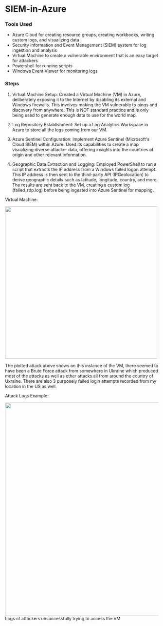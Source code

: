 # SIEM-in-Azure

### Tools Used
- Azure Cloud for creating resource groups, creating workbooks, writing custom logs, and visualizing data
- Security Information and Event Management (SIEM) system for log ingestion and analysis
- Virtual Machine to create a vulnerable environment that is an easy target for attackers
- Powershell for running scripts
- Windows Event Viewer for monitoring logs 


### Steps
1. Virtual Machine Setup:
Created a Virtual Machine (VM) in Azure, deliberately exposing it to the Internet by disabling its external and Windows firewalls. This involves making the VM vulnerable to pings and discovery from anywhere. This is NOT standard practice and is only being used to generate enough data to use for the world map.

2. Log Repository Establishment:
Set up a Log Analytics Workspace in Azure to store all the logs coming from our VM.

3. Azure Sentinel Configuration:
Implement Azure Sentinel (Microsoft's Cloud SIEM) within Azure. Used its capabilities to create a map visualizing diverse attacker data, offering insights into the countries of origin and other relevant information.

4. Geographic Data Extraction and Logging:
Employed PowerShell to run a script that extracts the IP address from a Windows failed logon attempt. This IP address is then sent to the third-party API (IPGeolocation) to derive geographic details such as latitude, longitude, country, and more. The results are sent back to the VM, creating a custom log (failed_rdp.log) before being ingested into Azure Sentinel for mapping.


Virtual Machine:

<img src="https://lh3.googleusercontent.com/pw/AP1GczM3U5zVga1u0dQJShBR4TbaSG_Tgj_Tk5iT-QCjlULLWk8f3VYfzff3EDenLfpQI7Qi8XvNJ26boxxfY82SLi1qpBypqnfXYVkv_lZDVGGvS3Spp6Y=w2400" width="500" length="500"/>

The plotted attack above shows on this instance of the VM, there seemed to have been a Brute Force attack from somewhere in Ukraine which produced most of the attacks as well as other attacks all from around the country of Ukraine. There are also 3 purposely failed login 
attempts recorded from my location in the US as well. 


Attack Logs Example:

<img src="https://lh3.googleusercontent.com/pw/AP1GczN7uds7c0UY5dWlzKtk1lX1_DGOUCOZ05-CCp5uhy8KdPT__NyNjlVLT6dmxGK1U41K56343w9v7tB7MYwPjjlZ1aTdN9vcy5UIhDokqlA52XVDD2M=w2400" width="700" length="1200"/>
Logs of attackers unsuccessfully trying to access the VM
